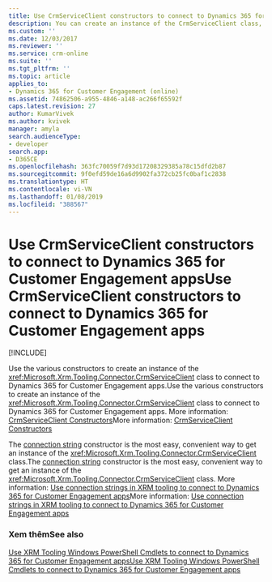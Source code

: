 ```yaml
---
title: Use CrmServiceClient constructors to connect to Dynamics 365 for Customer Engagement apps (Developer Guide for Dynamics 365 Customer Engagement)| MicrosoftDocs
description: You can create an instance of the CrmServiceClient class, and then use one of the constructors to connect to Dynamics 365 Customer Engagement
ms.custom: ''
ms.date: 12/03/2017
ms.reviewer: ''
ms.service: crm-online
ms.suite: ''
ms.tgt_pltfrm: ''
ms.topic: article
applies_to:
- Dynamics 365 for Customer Engagement (online)
ms.assetid: 74862506-a955-4846-a148-ac266f65592f
caps.latest.revision: 27
author: KumarVivek
ms.author: kvivek
manager: amyla
search.audienceType:
- developer
search.app:
- D365CE
ms.openlocfilehash: 363fc70059f7d93d17208329385a78c15dfd2b87
ms.sourcegitcommit: 9f0efd59de16a6d9902fa372cb25fc0baf1c2838
ms.translationtype: HT
ms.contentlocale: vi-VN
ms.lasthandoff: 01/08/2019
ms.locfileid: "388567"
---
```

# <a name="use-crmserviceclient-constructors-to-connect-to-dynamics-365-for-customer-engagement-apps"></a><span data-ttu-id="44f6f-103">Use CrmServiceClient constructors to connect to Dynamics 365 for Customer Engagement apps</span><span class="sxs-lookup"><span data-stu-id="44f6f-103">Use CrmServiceClient constructors to connect to Dynamics 365 for Customer Engagement apps</span></span>

[!INCLUDE[](../../includes/cc_applies_to_update_9_0_0.md)]

<span data-ttu-id="44f6f-104">Use the various constructors to create an instance of the <xref:Microsoft.Xrm.Tooling.Connector.CrmServiceClient> class to connect to Dynamics 365 for Customer Engagement apps.</span><span class="sxs-lookup"><span data-stu-id="44f6f-104">Use the various constructors to create an instance of the <xref:Microsoft.Xrm.Tooling.Connector.CrmServiceClient> class to connect to Dynamics 365 for Customer Engagement apps.</span></span> <span data-ttu-id="44f6f-105">More information: [CrmServiceClient Constructors](https://docs.microsoft.com/en-us/dotnet/api/microsoft.xrm.tooling.connector.crmserviceclient.-ctor)</span><span class="sxs-lookup"><span data-stu-id="44f6f-105">More information: [CrmServiceClient Constructors](https://docs.microsoft.com/en-us/dotnet/api/microsoft.xrm.tooling.connector.crmserviceclient.-ctor)</span></span>

<span data-ttu-id="44f6f-106">The [connection string](https://docs.microsoft.com/en-us/dotnet/api/microsoft.xrm.tooling.connector.crmserviceclient.-ctor?view=dynamics-xrmtooling-ce-9#Microsoft_Xrm_Tooling_Connector_CrmServiceClient__ctor_System_String_) constructor is the most easy, convenient way to get an instance of the <xref:Microsoft.Xrm.Tooling.Connector.CrmServiceClient> class.</span><span class="sxs-lookup"><span data-stu-id="44f6f-106">The [connection string](https://docs.microsoft.com/en-us/dotnet/api/microsoft.xrm.tooling.connector.crmserviceclient.-ctor?view=dynamics-xrmtooling-ce-9#Microsoft_Xrm_Tooling_Connector_CrmServiceClient__ctor_System_String_) constructor is the most easy, convenient way to get an instance of the <xref:Microsoft.Xrm.Tooling.Connector.CrmServiceClient> class.</span></span> <span data-ttu-id="44f6f-107">More information: [Use connection strings in XRM tooling to connect to Dynamics 365 for Customer Engagement apps](use-connection-strings-xrm-tooling-connect.md)</span><span class="sxs-lookup"><span data-stu-id="44f6f-107">More information: [Use connection strings in XRM tooling to connect to Dynamics 365 for Customer Engagement apps](use-connection-strings-xrm-tooling-connect.md)</span></span>

### <a name="see-also"></a><span data-ttu-id="44f6f-108">Xem thêm</span><span class="sxs-lookup"><span data-stu-id="44f6f-108">See also</span></span>

[<span data-ttu-id="44f6f-109">Use XRM Tooling Windows PowerShell Cmdlets to connect to Dynamics 365 for Customer Engagement apps</span><span class="sxs-lookup"><span data-stu-id="44f6f-109">Use XRM Tooling Windows PowerShell Cmdlets to connect to Dynamics 365 for Customer Engagement apps</span></span>](use-powershell-cmdlets-xrm-tooling-connect.md) 
